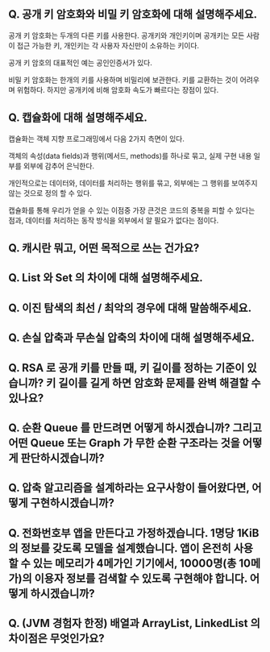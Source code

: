 ## Q. 공개 키 암호화와 비밀 키 암호화에 대해 설명해주세요.
공개 키 암호화는 두개의 다른 키를 사용한다. 공개키와 개인키이며 공개키는 모든 사람이 접근 가능한 키, 개인키는 각 사용자 자신만이 소유하는 키이다.

공개 키 암호의 대표적인 예는 공인인증서가 있다.

비밀 키 암호화는 한개의 키를 사용하며 비밀리에 보관한다. 키를 교환하는 것이 어려우며 위험하다. 하지만 공개키에 비해 암호화 속도가 빠르다는 장점이 있다.

## Q. 캡슐화에 대해 설명해주세요.

캡슐화는 객체 지향 프로그래밍에서 다음 2가지 측면이 있다.

객체의 속성(data fields)과 행위(메서드, methods)를 하나로 묶고,
실제 구현 내용 일부를 외부에 감추어 은닉한다.

개인적으로는 데이터와, 데이터를 처리하는 행위를 묶고, 외부에는 그 행위를 보여주지 않는 것으로 정의 할 수 있다.

캡슐화를 통해 우리가 얻을 수 있는 이점중 가장 큰것은 코드의 중복을 피할 수 있다는 점과, 데이터를 처리하는 동작 방식을 외부에서 알 필요가 없다는 점이다.

## Q. 캐시란 뭐고, 어떤 목적으로 쓰는 건가요?

## Q. List 와 Set 의 차이에 대해 설명해주세요.

## Q. 이진 탐색의 최선 / 최악의 경우에 대해 말씀해주세요.

## Q. 손실 압축과 무손실 압축의 차이에 대해 설명해주세요.

## Q. RSA 로 공개 키를 만들 때, 키 길이를 정하는 기준이 있습니까? 키 길이를 길게 하면 암호화 문제를 완벽 해결할 수 있나요?

## Q. 순환 Queue 를 만드려면 어떻게 하시겠습니까? 그리고 어떤 Queue 또는 Graph 가 무한 순환 구조라는 것을 어떻게 판단하시겠습니까?

## Q. 압축 알고리즘을 설계하라는 요구사항이 들어왔다면, 어떻게 구현하시겠습니까?

## Q. 전화번호부 앱을 만든다고 가정하겠습니다. 1명당 1KiB의 정보를 갖도록 모델을 설계했습니다. 앱이 온전히 사용할 수 있는 메모리가 4메가인 기기에서, 10000명(총 10메가)의 이용자 정보를 검색할 수 있도록 구현해야 합니다. 어떻게 하시겠습니까?

## Q. (JVM 경험자 한정) 배열과 ArrayList, LinkedList 의 차이점은 무엇인가요?